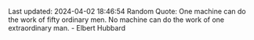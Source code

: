 Last updated: 2024-04-02 18:46:54
Random Quote: One machine can do the work of fifty ordinary men. No machine can do the work of one extraordinary man. - Elbert Hubbard